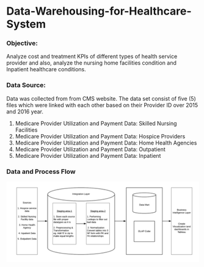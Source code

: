 # Data-Warehousing-for-Healthcare-System

### Objective:
Analyze cost and treatment KPIs of different types of health service provider and also, analyze the nursing home facilities condition and Inpatient healthcare conditions.

### Data Source:

Data was collected from from CMS website. The data set consist of five (5) files which were linked with each other based on their Provider ID over 2015 and 2016 year.
1. Medicare Provider Utilization and Payment Data: Skilled Nursing Facilities
2. Medicare Provider Utilization and Payment Data: Hospice Providers
3. Medicare Provider Utilization and Payment Data: Home Health Agencies
4. Medicare Provider Utilization and Payment Data: Outpatient
5. Medicare Provider Utilization and Payment Data: Inpatient

### Data and Process Flow

![alt text](https://github.com/parthrana34/Data-Warehousing-for-Healthcare-System/blob/master/Process%20Flow.png "Logo Title Text 1")
